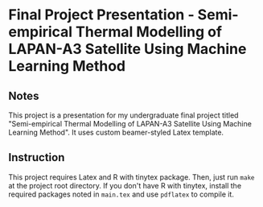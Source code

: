 # Final Project Presentation - Semi-empirical Thermal Modelling of LAPAN-A3 Satellite Using Machine Learning Method

## Notes

This project is a presentation for my undergraduate final project titled
"Semi-empirical Thermal Modelling of LAPAN-A3 Satellite Using Machine Learning
Method". It uses custom beamer-styled Latex template.

## Instruction

This project requires Latex and R with tinytex package. Then, just run `make`
at the project root directory. If you don't have R with tinytex, install the
required packages noted in `main.tex` and use `pdflatex` to compile it.
